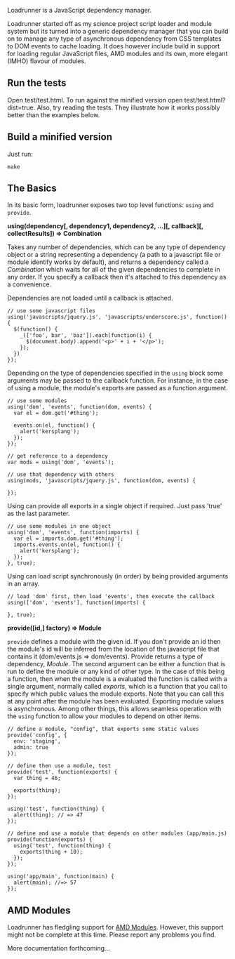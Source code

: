 Loadrunner is a JavaScript dependency manager.

Loadrunner started off as my science project script loader and module system but its turned into a generic dependency manager that you can build on to manage any type of asynchronous dependency from CSS templates to DOM events to cache loading.  It does however include build in support for loading regular JavaScript files, AMD modules and its own, more elegant (IMHO) flavour of modules.

Run the tests
-------------

Open test/test.html.  To run against the minified version open test/test.html?dist=true. Also, try reading the tests.  They illustrate how it works possibly better than the examples below.

Build a minified version
------------------------

Just run:

    make


The Basics
----------

In its basic form, loadrunner exposes two top level functions: `using` and `provide`.

__using(dependency[, dependency1, dependency2, ...][, callback][, collectResults]) => Combination__

Takes any number of dependencies, which can be any type of dependency object or a string representing a dependency (a path to a javascript file or module identify works by default), and returns a dependency called a *Combination* which waits for all of the given dependencies to complete in any order.  If you specify a callback then it's attached to this dependency as a convenience.

Dependencies are not loaded until a callback is attached.

    // use some javascript files
    using('javascripts/jquery.js', 'javascripts/underscore.js', function() {
      $(function() {
        _(['foo', bar', 'baz']).each(function(i) {
          $(document.body).append('<p>' + i + '</p>');
        });
      })
    });

Depending on the type of dependencies specified in the `using` block some arguments may be passed to the callback function.  For instance, in the case of using a module, the module's exports are passed as a function argument.

    // use some modules
    using('dom', 'events', function(dom, events) {
      var el = dom.get('#thing');

      events.on(el, function() {
        alert('kersplang');
      });
    });

    // get reference to a dependency
    var mods = using('dom', 'events');

    // use that dependency with others
    using(mods, 'javascripts/jquery.js', function(dom, events) {

    });

Using can provide all exports in a single object if required.  Just pass 'true' as the last parameter.

    // use some modules in one object
    using('dom', 'events', function(imports) {
      var el = imports.dom.get('#thing');
      imports.events.on(el, function() {
        alert('kersplang');
      });
    }, true);

Using can load script synchronously (in order) by being provided arguments in an array.

    // load 'dom' first, then load 'events', then execute the callback
    using(['dom', 'events'], function(imports) {

    }, true);


__provide([id,] factory) => Module__

`provide` defines a module with the given id.  If you don't provide an id then the module's id will be inferred from the location of the javascript file that contains it (dom/events.js => dom/events).  Provide returns a type of dependency, *Module*.  The second argument can be either a function that is run to define the module or any kind of other type.  In the case of this being a function, then when the module is a evaluated the function is called with a single argument, normally called *exports*, which is a function that you call to specify which public values the module exports.  Note that you can call this at any point after the module has been evaluated.  Exporting module values is asynchronous.  Among other things, this allows seamless operation with the `using` function to allow your modules to depend on other items.

    // define a module, "config", that exports some static values
    provide('config', {
      env: 'staging',
      admin: true
    });

    // define then use a module, test
    provide('test', function(exports) {
      var thing = 46;

      exports(thing);
    });

    using('test', function(thing) {
      alert(thing); // => 47
    });

    // define and use a module that depends on other modules (app/main.js)
    provide(function(exports) {
      using('test', function(thing) {
        exports(thing + 10);
      });
    });

    using('app/main', function(main) {
      alert(main); //=> 57
    });

AMD Modules
-----------

Loadrunner has fledgling support for [AMD Modules](http://wiki.commonjs.org/wiki/Modules/AsynchronousDefinition).  However, this support might not be complete at this time.  Please report any problems you find.


More documentation forthcoming...

